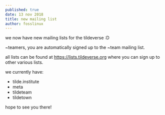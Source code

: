 ```yaml
---
published: true 
date: 13 nov 2018
title: new mailing list
author: fosslinux
---
```


we now have new mailing lists for the tildeverse :D

~teamers, you are automatically signed up to the ~team mailing list.

all lists can be found at https://lists.tildeverse.org where
you can sign up to other various lists.

we currently have:
- tilde.institute
- meta
- tildeteam
- tildetown

hope to see you there!
